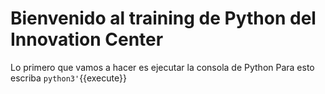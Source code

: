 # Bienvenido al training de Python del Innovation Center

Lo primero que vamos a hacer es ejecutar la consola de Python
Para esto escriba 
`python3'`{{execute}}
